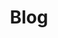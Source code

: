 ---
title: Blog
description: Blog Description
menu: primary
statement: Page Statement about expertise
---